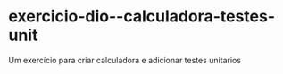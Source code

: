 # exercicio-dio--calculadora-testes-unit
Um exercício para criar calculadora e adicionar testes unitarios
